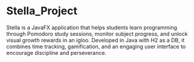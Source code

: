 # Stella_Project
Stella is a JavaFX application that helps students learn programming through Pomodoro study sessions, monitor subject progress, and unlock visual growth rewards in an igloo. Developed in Java with H2 as a DB, it combines time tracking, gamification, and an engaging user interface to encourage discipline and perseverance.

